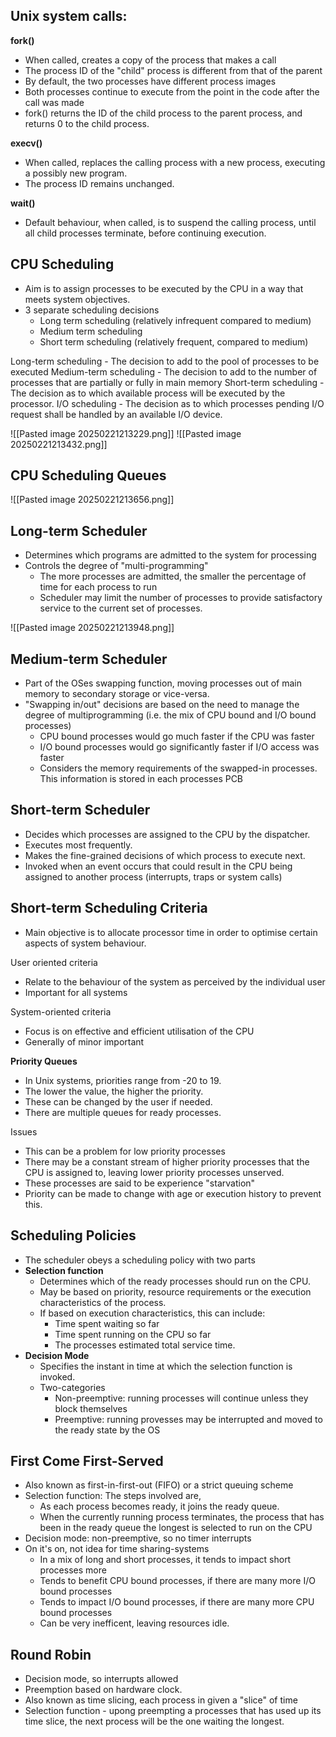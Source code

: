 
## Unix system calls:

**fork()**
- When called, creates a copy of the process that makes a call
- The process ID of the "child" process is different from that of the parent
- By default, the two processes have different process images
- Both processes continue to execute from the point in the code after the call was made
- fork() returns the ID of the child process to the parent process, and returns 0 to the child process. 

**execv()**
- When called, replaces the calling process with a new process, executing a possibly new program. 
- The process ID remains unchanged. 

**wait()**
- Default behaviour, when called, is to suspend the calling process, until all child processes terminate, before continuing execution. 

## CPU Scheduling

- Aim is to assign processes to be executed by the CPU in a way that meets system objectives. 
- 3 separate scheduling decisions
	- Long term scheduling (relatively infrequent compared to medium)
	- Medium term scheduling
	- Short term scheduling (relatively frequent, compared to medium)

Long-term scheduling - The decision to add to the pool of processes to be executed
Medium-term scheduling - The decision to add to the number of processes that are partially or fully in main memory
Short-term scheduling - The decision as to which available process will be executed by the processor. 
I/O scheduling - The decision as to which processes pending I/O request shall be handled by an available I/O device. 


![[Pasted image 20250221213229.png]]
![[Pasted image 20250221213432.png]]

## CPU Scheduling Queues

![[Pasted image 20250221213656.png]]
## Long-term Scheduler

- Determines which programs are admitted to the system for processing
- Controls the degree of "multi-programming"
	- The more processes are admitted, the smaller the percentage of time for each process to run
	- Scheduler may limit the number of processes to provide satisfactory service to the current set of processes. 

![[Pasted image 20250221213948.png]]

## Medium-term Scheduler

- Part of the OSes swapping function, moving processes out of main memory to secondary storage or vice-versa. 
- "Swapping in/out" decisions are based on the need to manage the degree of multiprogramming (i.e. the mix of CPU bound and I/O bound processes)
	- CPU bound processes would go much faster if the CPU was faster
	- I/O bound processes would go significantly faster if I/O access was faster
	- Considers the memory requirements of the swapped-in processes. This information is stored in each processes PCB

## Short-term Scheduler

- Decides which processes are assigned to the CPU by the dispatcher. 
- Executes most frequently. 
- Makes the fine-grained decisions of which process to execute next.
- Invoked when an event occurs that could result in the CPU being assigned to another process (interrupts, traps or system calls)

## Short-term Scheduling Criteria

- Main objective is to allocate processor time in order to optimise certain aspects of system behaviour. 

User oriented criteria
- Relate to the behaviour of the system as perceived by the individual user
- Important for all systems

System-oriented criteria
- Focus is on effective and efficient utilisation of the CPU
- Generally of minor important


**Priority Queues**

- In Unix systems, priorities range from -20 to 19.
- The lower the value, the higher the priority. 
- These can be changed by the user if needed. 
- There are multiple queues for ready processes. 

Issues
- This can be a problem for low priority processes
- There may be a constant stream of higher priority processes that the CPU is assigned to, leaving lower priority processes unserved. 
- These processes are said to be experience "starvation"
- Priority can be made to change with age or execution history to prevent this. 


## Scheduling Policies

- The scheduler obeys a scheduling policy with two parts
- **Selection function**
	- Determines which of the ready processes should run on the CPU. 
	- May be based on priority, resource requirements or the execution characteristics of the process.
	- If based on execution characteristics, this can include:
		- Time spent waiting so far
		- Time spent running on the CPU so far
		- The processes estimated total service time. 
- **Decision Mode**
	- Specifies the instant in time at which the selection function is invoked. 
	- Two-categories
		- Non-preemptive: running processes will continue unless they block themselves
		- Preemptive: running provesses may be interrupted and moved to the ready state by the OS

## First Come First-Served

- Also known as first-in-first-out (FIFO) or a strict queuing scheme
- Selection function: The steps involved are, 
	- As each process becomes ready, it joins the ready queue. 
	- When the currently running process terminates, the process that has been in the ready queue the longest is selected to run on the CPU 
- Decision mode: non-preemptive, so no timer interrupts
- On it's on, not idea for time sharing-systems
	- In a mix of long and short processes, it tends to impact short processes more
	- Tends to benefit CPU bound processes, if there are many more I/O bound processes
	- Tends to impact I/O bound processes, if there are many more CPU bound processes
	- Can be very inefficent, leaving resources idle. 

## Round Robin

- Decision mode, so interrupts allowed
- Preemption based on hardware clock. 
- Also known as time slicing, each process in given a "slice" of time
- Selection function - upong preempting a processes that has used up its time slice, the next process will be the one waiting the longest. 